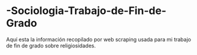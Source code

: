 # -Sociologia-Trabajo-de-Fin-de-Grado
Aquí esta la información recopilado por web scraping usada para mi trabajo de fin de grado sobre religiosidades.

